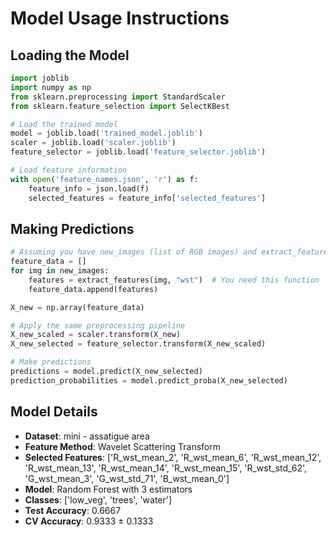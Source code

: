 # Model Usage Instructions

## Loading the Model
```python
import joblib
import numpy as np
from sklearn.preprocessing import StandardScaler
from sklearn.feature_selection import SelectKBest

# Load the trained model
model = joblib.load('trained_model.joblib')
scaler = joblib.load('scaler.joblib')
feature_selector = joblib.load('feature_selector.joblib')

# Load feature information
with open('feature_names.json', 'r') as f:
    feature_info = json.load(f)
    selected_features = feature_info['selected_features']
```

## Making Predictions
```python
# Assuming you have new_images (list of RGB images) and extract_features function
feature_data = []
for img in new_images:
    features = extract_features(img, "wst")  # You need this function
    feature_data.append(features)

X_new = np.array(feature_data)

# Apply the same preprocessing pipeline
X_new_scaled = scaler.transform(X_new)
X_new_selected = feature_selector.transform(X_new_scaled)

# Make predictions
predictions = model.predict(X_new_selected)
prediction_probabilities = model.predict_proba(X_new_selected)
```

## Model Details
- **Dataset**: mini - assatigue area
- **Feature Method**: Wavelet Scattering Transform
- **Selected Features**: ['R_wst_mean_2', 'R_wst_mean_6', 'R_wst_mean_12', 'R_wst_mean_13', 'R_wst_mean_14', 'R_wst_mean_15', 'R_wst_std_62', 'G_wst_mean_3', 'G_wst_std_71', 'B_wst_mean_0']
- **Model**: Random Forest with 3 estimators
- **Classes**: ['low_veg', 'trees', 'water']
- **Test Accuracy**: 0.6667
- **CV Accuracy**: 0.9333 ± 0.1333
